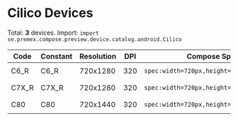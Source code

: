# Cilico Devices

Total: **3** devices. Import: `import se.premex.compose.preview.device.catalog.android.Cilico`

| Code | Constant | Resolution | DPI | Compose Spec | Preview Usage |
|------|----------|------------|-----|-------------|---------------|
| C6_R | C6_R | 720x1280 | 320 | `spec:width=720px,height=1280px,dpi=320` | `@Preview(device = Cilico.C6_R)` |
| C7X_R | C7X_R | 720x1280 | 320 | `spec:width=720px,height=1280px,dpi=320` | `@Preview(device = Cilico.C7X_R)` |
| C80 | C80 | 720x1440 | 320 | `spec:width=720px,height=1440px,dpi=320` | `@Preview(device = Cilico.C80)` |

<!-- Generated automatically. Do not edit manually. -->
